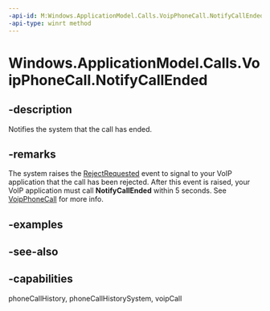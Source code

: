 ```yaml
---
-api-id: M:Windows.ApplicationModel.Calls.VoipPhoneCall.NotifyCallEnded
-api-type: winrt method
---
```


<!-- Method syntax
public void NotifyCallEnded()
-->

# Windows.ApplicationModel.Calls.VoipPhoneCall.NotifyCallEnded

## -description
Notifies the system that the call has ended.

## -remarks
The system raises the [RejectRequested](voipphonecall_rejectrequested.md) event to signal to your VoIP application that the call has been rejected. After this event is raised, your VoIP application must call **NotifyCallEnded** within 5 seconds. See [VoipPhoneCall](voipphonecall.md) for more info.

## -examples

## -see-also

## -capabilities
phoneCallHistory, phoneCallHistorySystem, voipCall
